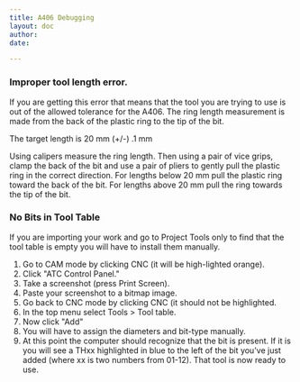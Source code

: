 ```yaml
---
title: A406 Debugging
layout: doc
author:
date:

---
```


### Improper tool length error.
If you are getting this error that means that the tool you are trying to use is out of the allowed tolerance for the A406.  The ring length measurement is made from the back of the plastic ring to the tip of the bit.

The target length is 20 mm (+/-) .1 mm

Using calipers measure the ring length.  Then using a pair of vice grips, clamp the back of the bit and use a pair of pliers to gently pull the plastic ring in the correct direction.  For lengths below 20 mm pull the plastic ring toward the back of the bit.  For lengths above 20 mm pull the ring towards the tip of the bit.

### No Bits in Tool Table

If you are importing your work and go to Project Tools only to find that the tool table is empty you will have to install them manually.

1. Go to CAM mode by clicking CNC (it will be high-lighted orange).  
2. Click "ATC Control Panel."
3. Take a screenshot (press Print Screen).
4. Paste your screenshot to a bitmap image.
5. Go back to CNC mode by clicking CNC (it should not be highlighted.
6. In the top menu select Tools > Tool table.
7. Now click "Add"
8. You will have to assign the diameters and bit-type manually.
9. At this point the computer should recognize that the bit is present.  If it is you will see a THxx highlighted in blue to the left of the bit you've just added (where xx is two numbers from 01-12).  That tool is now ready to use.
